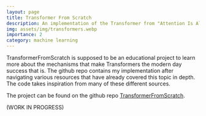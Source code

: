 ```yaml
---
layout: page
title: Transformer From Scratch
description: An implementation of the Transformer from "Attention Is All You Need"
img: assets/img/transformers.webp
importance: 2
category: machine learning
---
```


TransformerFromScratch is supposed to be an educational project to learn more about the mechanisms that make Transformers
the modern day success that is. The github repo contains my implementation after navigating various resources that have
already covered this topic in depth. The code takes inspiration from many of these different sources.

The project can be found on the github repo [TransformerFromScratch](https://github.com/aandyw/TransformerFromScratch).

(WORK IN PROGRESS)
